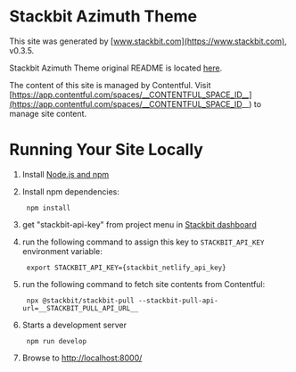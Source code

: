 # Stackbit Azimuth Theme

This site was generated by [www.stackbit.com](https://www.stackbit.com), v0.3.5.

Stackbit Azimuth Theme original README is located [here](./README.theme.md).

The content of this site is managed by Contentful. Visit [https://app.contentful.com/spaces/__CONTENTFUL_SPACE_ID__](https://app.contentful.com/spaces/__CONTENTFUL_SPACE_ID__) to manage site content.

# Running Your Site Locally

1. Install [Node.js and npm](https://nodejs.org/en/)

1. Install npm dependencies:

        npm install

1. get "stackbit-api-key" from project menu in [Stackbit dashboard](https://app.stackbit.com/dashboard)

1. run the following command to assign this key to `STACKBIT_API_KEY` environment variable:

        export STACKBIT_API_KEY={stackbit_netlify_api_key}

1. run the following command to fetch site contents from Contentful:

        npx @stackbit/stackbit-pull --stackbit-pull-api-url=__STACKBIT_PULL_API_URL__

1. Starts a development server

        npm run develop

1. Browse to [http://localhost:8000/](http://localhost:8000/)
